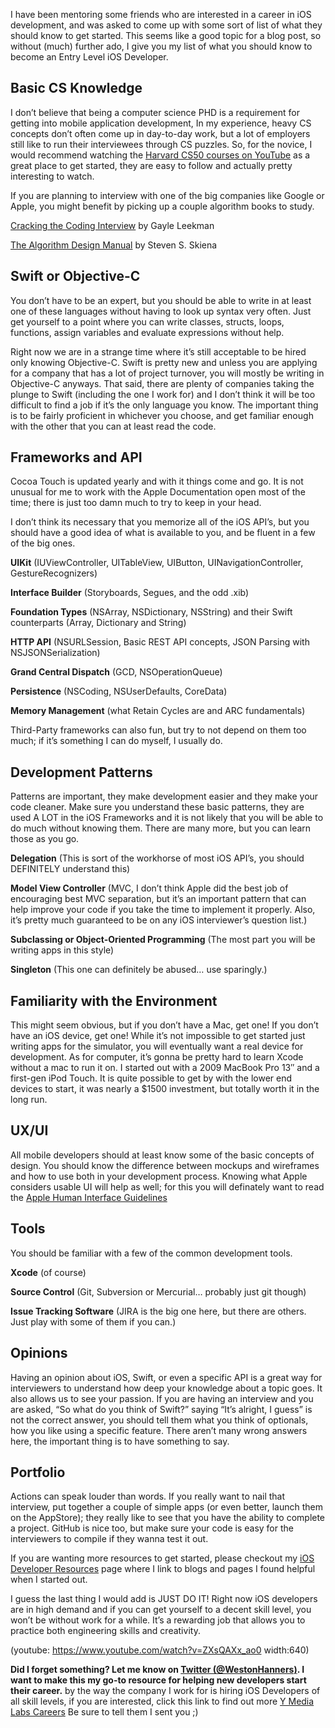 <!--
Title: How to become an entry level iOS developer
Description: Everything you wanted to know about how to get started
Date: 2016/01/26
Template: post
Blog: true
-->

I have been mentoring some friends who are interested in a career in
iOS development, and was asked to come up with some sort of list of what
they should know to get started. This seems like a good topic for a blog
post, so without (much) further ado, I give you my list of what you
should know to become an Entry Level iOS Developer.

## Basic CS Knowledge

I don’t believe that being a computer science PHD is a requirement for
getting into mobile application development, In my experience, heavy CS
concepts don’t often come up in day-to-day work, but a lot of employers
still like to run their interviewees through CS puzzles. So, for the
novice, I would recommend watching the [Harvard CS50 courses on YouTube][1]
as a great place to get started, they are easy to follow and actually
pretty interesting to watch.

If you are planning to interview with one of the big companies like
Google or Apple, you might benefit by picking up a couple algorithm
books to study.

[Cracking the Coding Interview][2]
by Gayle Leekman

[The Algorithm Design Manual][3]
by Steven S. Skiena

## Swift or Objective-C

You don’t have to be an expert, but you should be able to write in at
least one of these languages without having to look up syntax very
often. Just get yourself to a point where you can write classes,
structs, loops, functions, assign variables and evaluate expressions
without help.

Right now we are in a strange time where it’s still acceptable to be
hired only knowing Objective-C. Swift is pretty new and unless you are
applying for a company that has a lot of project turnover, you will
mostly be writing in Objective-C anyways. That said, there are plenty of
companies taking the plunge to Swift (including the one I work for) and
I don’t think it will be too difficult to find a job if it’s the only
language you know. The important thing is to be fairly proficient in
whichever you choose, and get familiar enough with the other that you
can at least read the code.

## Frameworks and API

Cocoa Touch is updated yearly and with it things come and go. It is not
unusual for me to work with the Apple Documentation open most of the
time; there is just too damn much to try to keep in your head.

I don’t think its necessary that you memorize all of the iOS API’s, but
you should have a good idea of what is available to you, and be fluent
in a few of the big ones.

**UIKit** (IUViewController, UITableView, UIButton,
UINavigationController, GestureRecognizers)

**Interface Builder** (Storyboards, Segues, and the odd .xib)

**Foundation Types** (NSArray, NSDictionary, NSString) and their Swift
counterparts (Array, Dictionary and String)

**HTTP API** (NSURLSession, Basic REST API concepts, JSON Parsing with
NSJSONSerialization)

**Grand Central Dispatch** (GCD, NSOperationQueue)

**Persistence** (NSCoding, NSUserDefaults, CoreData)

**Memory Management** (what Retain Cycles are and ARC fundamentals)

Third-Party frameworks can also fun, but try to not depend on them too
much; if it’s something I can do myself, I usually do.

## Development Patterns

Patterns are important, they make development easier and they make your
code cleaner. Make sure you understand these basic patterns, they are
used A LOT in the iOS Frameworks and it is not likely that you will be
able to do much without knowing them. There are many more, but you can
learn those as you go.

**Delegation** (This is sort of the workhorse of most iOS API’s, you
should DEFINITELY understand this)

**Model View Controller** (MVC, I don’t think Apple did the best job of
encouraging best MVC separation, but it’s an important pattern that can
help improve your code if you take the time to implement it properly.
Also, it’s pretty much guaranteed to be on any iOS interviewer’s
question list.)

**Subclassing or Object-Oriented Programming** (The most part you will
be writing apps in this style)

**Singleton** (This one can definitely be abused… use sparingly.)

## Familiarity with the Environment

This might seem obvious, but if you don’t have a Mac, get one! If you
don’t have an iOS device, get one! While it’s not impossible to get
started just writing apps for the simulator, you will eventually want a
real device for development. As for computer, it’s gonna be pretty hard
to learn Xcode without a mac to run it on. I started out with a 2009
MacBook Pro 13″ and a first-gen iPod Touch. It is quite possible to get
by with the lower end devices to start, it was nearly a $1500
investment, but totally worth it in the long run.

## UX/UI

All mobile developers should at least know some of the basic concepts of
design. You should know the difference between mockups and wireframes
and how to use both in your development process. Knowing what Apple
considers usable UI will help as well; for this you will definately want
to read the [Apple Human Interface Guidelines][4]

## Tools

You should be familiar with a few of the common development tools.

**Xcode** (of course)

**Source Control** (Git, Subversion or Mercurial… probably just git
though)

**Issue Tracking Software** (JIRA is the big one here, but there are
others. Just play with some of them if you can.)

## Opinions

Having an opinion about iOS, Swift, or even a specific API is a great
way for interviewers to understand how deep your knowledge about a topic
goes. It also allows us to see your passion. If you are having an
interview and you are asked, “So what do you think of Swift?” saying
“It’s alright, I guess” is not the correct answer, you should tell them
what you think of optionals, how you like using a specific feature.
There aren’t many wrong answers here, the important thing is to have
something to say.

## Portfolio

Actions can speak louder than words. If you really want to nail that
interview, put together a couple of simple apps (or even better, launch
them on the AppStore); they really like to see that you have the ability
to complete a project. GitHub is nice too, but make sure your code is
easy for the interviewers to compile if they wanna test it out.

If you are wanting more resources to get started, please checkout my
[iOS Developer Resources][5] page where I link to blogs and pages I found helpful
when I started out.

I guess the last thing I would add is JUST DO IT! Right now iOS
developers are in high demand and if you can get yourself to a decent
skill level, you won’t be without work for a while. It’s a rewarding job
that allows you to practice both engineering skills and creativity.

(youtube: https://www.youtube.com/watch?v=ZXsQAXx_ao0 width:640)

**Did I forget something?
Let me know on [Twitter (@WestonHanners)][6]. I want to make
this my go-to resource for helping new developers start their career.**
by the way the company I work for is hiring iOS Developers of all skill
levels, if you are interested, click this link to find out more
[Y Media Labs Careers][7] Be sure to tell them I sent you ;)

[1]: https://www.youtube.com/playlist?list=PLhQjrBD2T383Xfn0zECHrOTpfOSlptPAB
[2]: http://www.amazon.com/Cracking-Coding-Interview-Fourth-Edition/dp/145157827X
[3]: http://www.amazon.com/Algorithm-Design-Manual-Steven-Skiena/dp/1849967202
[4]: https://developer.apple.com/library/ios/documentation/UserExperience/Conceptual/MobileHIG/
[5]: pages/resources/
[6]: https://twitter.com/westonhanners
[7]: http://www.ymedialabs.com/careers/